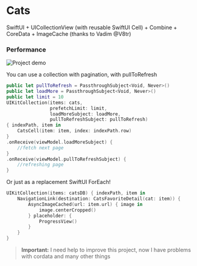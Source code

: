 # Cats
SwiftUI + UICollectionView (with reusable SwiftUI Cell) + Combine + CoreData + ImageCache (thanks to Vadim @V8tr)

### Performance

![Project demo](screenrecording.gif)

You can use a collection with pagination, with pullToRefresh
```swift
public let pullToRefresh = PassthroughSubject<Void, Never>()
public let loadMore = PassthroughSubject<Void, Never>()
public let limit = 10
UIKitCollection(items: cats,
                prefetchLimit: limit,
                loadMoreSubject: loadMore,
                pullToRefreshSubject: pullToRefresh)
{ indexPath, item in
    CatsCell(item: item, index: indexPath.row)
}
.onReceive(viewModel.loadMoreSubject) {
    //fetch next page
}
.onReceive(viewModel.pullToRefreshSubject) {
    //refreshing page
}
```

Or just as a replacement SwiftUI ForEach!
```swift
UIKitCollection(items: catsDB) { indexPath, item in
    NavigationLink(destination: CatsFavoriteDetail(cat: item)) {
        AsyncImageCached(url: item.url) { image in
            image.centerCropped()
        } placeholder: {
            ProgressView()
        }
    }
}
```

> **Important:** I need help to improve this project, now I have problems with cordata and many other things
